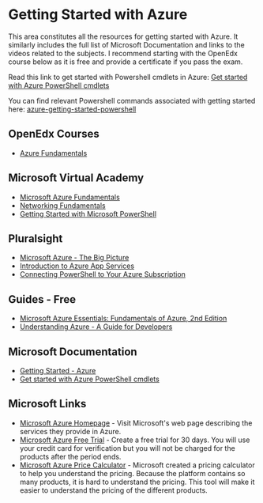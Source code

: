 # Getting Started with Azure
This area constitutes all the resources for getting started with Azure. It similarly includes the full list of Microsoft Documentation and links to the videos related to the subjects.
I recommend starting with the OpenEdx course below as it is free and provide a certificate if you pass the exam.

Read this link to get started with Powershell cmdlets in Azure: [Get started with Azure PowerShell cmdlets](https://docs.microsoft.com/en-us/powershell/azureps-cmdlets-docs/)

You can find relevant Powershell commands associated with getting started here: [azure-getting-started-powershell](https://github.com/kristofferandreasen/awesome-azure/blob/master/azure-getting-started/azure-getting-started-powershell.ps1)

## OpenEdx Courses
* [Azure Fundamentals](https://openedx.microsoft.com/courses/course-v1:Microsoft+AZURE214x+2016_T4/about)

## Microsoft Virtual Academy
* [Microsoft Azure Fundamentals](https://mva.microsoft.com/en-US/training-courses/microsoft-azure-fundamentals-8391?l=BfBcAzIz_504984382)
* [Networking Fundamentals](https://mva.microsoft.com/en-US/training-courses/networking-fundamentals-8249?l=zcmNgKKy_1704984382)
* [Getting Started with Microsoft PowerShell](https://mva.microsoft.com/en-US/training-courses/getting-started-with-microsoft-powershell-8276?l=r54IrOWy_2304984382)

## Pluralsight
* [Microsoft Azure - The Big Picture](https://www.pluralsight.com/courses/microsoft-azure-big-picture)
* [Introduction to Azure App Services](https://www.pluralsight.com/courses/introduction-azure-app-services)
* [Connecting PowerShell to Your Azure Subscription](https://www.pluralsight.com/courses/connect-powershell-to-azure-subscription)

## Guides - Free
* [Microsoft Azure Essentials: Fundamentals of Azure, 2nd Edition](https://blogs.msdn.microsoft.com/microsoft_press/2016/09/01/free-ebook-microsoft-azure-essentials-fundamentals-of-azure-second-edition/)
* [Understanding Azure - A Guide for Developers](https://azure.microsoft.com/en-us/campaigns/developer-guide/)

## Microsoft Documentation
* [Getting Started - Azure](https://azure.microsoft.com/en-us/get-started/)
* [Get started with Azure PowerShell cmdlets](https://docs.microsoft.com/en-us/powershell/azureps-cmdlets-docs/)

## Microsoft Links
* [Microsoft Azure Homepage](https://azure.microsoft.com/en-us/) - Visit Microsoft's web page describing the services they provide in Azure.
* [Microsoft Azure Free Trial](https://azure.microsoft.com/en-us/free/) - Create a free trial for 30 days. You will use your credit card for verification but you will not be charged for the products after the period ends.
* [Microsoft Azure Price Calculator](https://azure.microsoft.com/en-us/pricing/calculator/) - Microsoft created a pricing calculator to help you understand the pricing. Because the platform contains so many products, it is hard to understand the pricing.
This tool will make it easier to understand the pricing of the different products.
